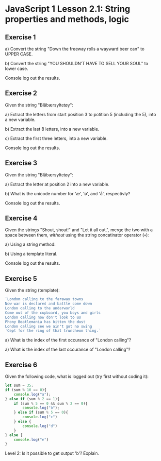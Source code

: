 # JavaScript 1 Lesson 2.1: String properties and methods, logic

## Exercise 1
a) Convert the string "Down the freeway rolls a wayward beer can" to UPPER CASE.

b) Convert the string "YOU SHOULDN'T HAVE TO SELL YOUR SOUL" to lower case.

Console log out the results.

## Exercise 2

Given the string "Blåbærsyltetøy": 

a) Extract the letters from start position 3 to potition 5 (including the 5), into a new variable.

b) Extract the last 8 letters, into a new variable.

c) Extract the first three letters, into a new variable.

Console log out the results.

## Exercise 3

Given the string "Blåbærsyltetøy": 

a) Extract the letter at position 2 into a new variable.

b) What is the unicode number for 'æ', 'ø', and 'å', respectivly?

Console log out the results.

## Exercise 4

Given the strings "Shout, shout!" and "Let it all out.", merge the two with a space between them, *without* using the string concatinator operator (`+`):

a) Using a string method.

b) Using a template literal.

Console log out the results.

## Exercise 5

Given the string (template): 
```js
`London calling to the faraway towns 
Now war is declared and battle come down 
London calling to the underworld 
Come out of the cupboard, you boys and girls 
London calling now don't look to us 
Phony Beatlemania has bitten the dust 
London calling see we ain't got no swing 
'Cept for the ring of that truncheon thing.`
```

a) What is the index of the first occurance of "London calling"?

a) What is the index of the last occurance of "London calling"?

## Exercise 6

Given the following code, what is logged out (try first without coding it):

```js
let sum = 35;
if (sum % 10 == 0){
    console.log("a");
} else if (sum % 2 == 1){
    if (sum % 5 == 0 && sum % 2 == 0){
        console.log("b");
    } else if (sum % 5 == 0){
        console.log("c")
    } else {
        console.log("d")
    }
} else {
    console.log("e")
}
```
<!-- This exercise is taken from https://exlskills.com/learn-en/courses/javascript-fundamentals-basics_javascript/conditional-statements-zgrXFcSqdfIF/the-if-statements-YcHrGQKxvTOI/nested-if-statements-nSAoxbDFvMOq -->

Level 2: Is it possible to get output 'b'? Explain.
